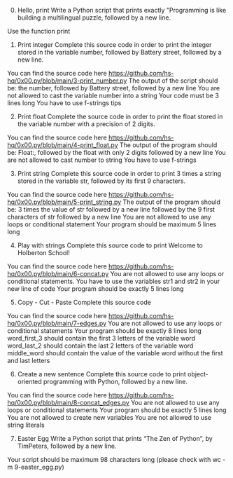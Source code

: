 0. Hello, print
Write a Python script that prints exactly "Programming is like building a multilingual puzzle, followed by a new line.

Use the function print

1. Print integer
Complete this source code in order to print the integer stored in the variable number, followed by Battery street, followed by a new line.

You can find the source code here https://github.com/hs-hq/0x00.py/blob/main/3-print_number.py
The output of the script should be:
the number, followed by Battery street,
followed by a new line
You are not allowed to cast the variable number into a string
Your code must be 3 lines long
You have to use f-strings tips

2. Print float
Complete the source code in order to print the float stored in the variable number with a precision of 2 digits.

You can find the source code here https://github.com/hs-hq/0x00.py/blob/main/4-print_float.py
The output of the program should be:
Float:, followed by the float with only 2 digits
followed by a new line
You are not allowed to cast number to string
You have to use f-strings

3. Print string
Complete this source code in order to print 3 times a string stored in the variable str, followed by its first 9 characters.

You can find the source code here https://github.com/hs-hq/0x00.py/blob/main/5-print_string.py
The output of the program should be:
3 times the value of str
followed by a new line
followed by the 9 first characters of str
followed by a new line
You are not allowed to use any loops or conditional statement
Your program should be maximum 5 lines long

4. Play with strings
Complete this source code to print Welcome to Holberton School!

You can find the source code here https://github.com/hs-hq/0x00.py/blob/main/6-concat.py
You are not allowed to use any loops or conditional statements.
You have to use the variables str1 and str2 in your new line of code
Your program should be exactly 5 lines long

5. Copy - Cut - Paste
Complete this source code

You can find the source code here https://github.com/hs-hq/0x00.py/blob/main/7-edges.py
You are not allowed to use any loops or conditional statements
Your program should be exactly 8 lines long
word_first_3 should contain the first 3 letters of the variable word
word_last_2 should contain the last 2 letters of the variable word
middle_word should contain the value of the variable word without the first and last letters

6. Create a new sentence
Complete this source code to print object-oriented programming with Python, followed by a new line.

You can find the source code here https://github.com/hs-hq/0x00.py/blob/main/8-concat_edges.py
You are not allowed to use any loops or conditional statements
Your program should be exactly 5 lines long
You are not allowed to create new variables
You are not allowed to use string literals

7. Easter Egg
Write a Python script that prints “The Zen of Python”, by TimPeters, followed by a new line.

Your script should be maximum 98 characters long (please check with wc -m 9-easter_egg.py)
